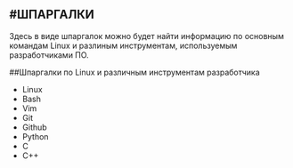 #**ШПАРГАЛКИ**
---


Здесь в виде шпаргалок можно будет найти информацию по основным командам Linux и разлиным инструментам, используемым разработчиками ПО.


##Шпаргалки по Linux и различным инструментам разработчика
- Linux
- Bash
- Vim
- Git
- Github
- Python
- C
- C++


